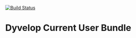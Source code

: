 [![Build Status](https://travis-ci.org/dyvelop/current-user-bundle.svg?branch=master)](https://travis-ci.org/dyvelop/current-user-bundle)

# Dyvelop Current User Bundle
